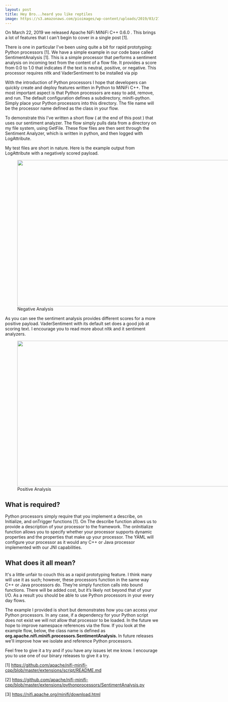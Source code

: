 ```yaml
---
layout: post
title: Hey Bro...heard you like reptiles
image: https://s3.amazonaws.com/pioimages/wp-content/uploads/2019/03/27004639/negative.png
---
```


<p>On March 22, 2019 we released Apache NiFi MiNiFi C++ 0.6.0 . This brings a lot of features that I can't begin to cover in a single post [1].</p>
<p>There is one in particular I've been using quite a bit for rapid prototyping: Python processors [1]. We have a simple example in our code base called SentimentAnalysis [1]. This is a simple processor that performs a sentiment analysis on incoming text from the content of a flow file. It provides a score from 0.0 to 1.0 that indicates if the text is neutral, positive, or negative. This processor requires nltk and VaderSentiment to be installed via pip</p>
<p>With the introduction of Python processors I hope that developers can quickly create and deploy features written in Python to MiNiFi C++. The most important aspect is that Python processors are easy to add, remove, and run. The default configuration defines a subdirectory, minifi-python. Simply place your Python processors into this directory. The file name will be the processor name defined as the class in your flow.</p>
<p>To demonstrate this I've written a short flow ( at the end of this post ) that uses our sentiment analyzer. The flow simply pulls data from a directory on my file system, using GetFile. These flow files are then sent through the Sentiment Analyzer, which is written in python, and then logged with LogAttribute.</p>
<p>My test files are short in nature. Here is the example output from LogAttribute with a negatively scored payload.</p>
<figure class="caption" id="attachment_439" aria-describedby="caption-attachment-439" style="width: 1476px" class="wp-caption aligncenter"><img class="wp-image-439 size-full" src="https://s3.amazonaws.com/pioimages/wp-content/uploads/2019/03/27004639/negative.png" alt="" width="1024" height="480" srcset="https://s3.amazonaws.com/pioimages/wp-content/uploads/2019/03/27004639/negative.png 1476w, https://s3.amazonaws.com/pioimages/wp-content/uploads/2019/03/27004639/negative-300x98.png 300w, https://s3.amazonaws.com/pioimages/wp-content/uploads/2019/03/27004639/negative-768x250.png 768w, https://s3.amazonaws.com/pioimages/wp-content/uploads/2019/03/27004639/negative-1024x333.png 1024w" sizes="(max-width: 1476px) 100vw, 1476px" /><figcaption id="caption-attachment-439" class="wp-caption-text">Negative Analysis</figcaption></figure>
<p>As you can see the sentiment analysis provides different scores for a more positive payload. VaderSentiment with its default set does a good job at scoring text. I encourage you to read more about nltk and it sentiment analyzers.</p>
<figure class="caption" id="attachment_441" aria-describedby="caption-attachment-441" style="width: 1535px" class="wp-caption aligncenter"><img class="wp-image-441 size-full" src="https://s3.amazonaws.com/pioimages/wp-content/uploads/2019/03/27004808/positive.png" alt="" width="1024" height="478" srcset="https://s3.amazonaws.com/pioimages/wp-content/uploads/2019/03/27004808/positive.png 1535w, https://s3.amazonaws.com/pioimages/wp-content/uploads/2019/03/27004808/positive-300x93.png 300w, https://s3.amazonaws.com/pioimages/wp-content/uploads/2019/03/27004808/positive-768x239.png 768w, https://s3.amazonaws.com/pioimages/wp-content/uploads/2019/03/27004808/positive-1024x319.png 1024w" sizes="(max-width: 1535px) 100vw, 1535px" /><figcaption id="caption-attachment-441" class="wp-caption-text">Positive Analysis</figcaption></figure>
<h2>What is required?</h2>
<p>Python processors simply require that you implement a describe, on Initialize, and onTrigger functions [1]. On The describe function allows us to provide a description of your processor to the framework. The onInitialize function allows you to specify whether your processor supports dynamic properties and the properties that make up your processor. The YAML will configure your processor as it would any C++ or Java processor implemented with our JNI capabilities.</p>
<h2>What does it all mean?</h2>
<p>It's a little unfair to couch this as a rapid prototyping feature. I think many will use it as such; however, these processors function in the same way C++ or Java processors do. They&#8217;re simply function calls into bound functions. There will be added cost, but it&#8217;s likely not beyond that of your I/O. As a result you should be able to use Python processors in your every day flows.</p>
<p>The example I provided is short but demonstrates how you can access your Python processors. In any case,  if a dependency for your Python script does not exist we will not allow that processor to be loaded. In the future we hope to improve namespace references via the flow. If you look at the example flow, below, the class name is defined as <strong>org.apache.nifi.minifi.processors.SentimentAnalysis. </strong>In future releases we'll improve how we isolate and reference Python processors.</p>
<p>Feel free to give it a try and if you have any issues let me know. I encourage you to use one of our binary releases to give it a try.</p>
<p>[1] <a href="https://github.com/apache/nifi-minifi-cpp/blob/master/extensions/script/README.md">https://github.com/apache/nifi-minifi-cpp/blob/master/extensions/script/README.md</a></p>
<p>[2] <a href="https://github.com/apache/nifi-minifi-cpp/blob/master/extensions/pythonprocessors/SentimentAnalysis.py">https://github.com/apache/nifi-minifi-cpp/blob/master/extensions/pythonprocessors/SentimentAnalysis.py</a></p>
<p>[3] <a href="https://nifi.apache.org/minifi/download.html">https://nifi.apache.org/minifi/download.html</a></p>
